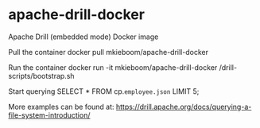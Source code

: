 # apache-drill-docker
Apache Drill (embedded mode) Docker image

Pull the container
docker pull mkieboom/apache-drill-docker

Run the container
docker run -it mkieboom/apache-drill-docker /drill-scripts/bootstrap.sh

Start querying
SELECT * FROM cp.`employee.json` LIMIT 5;

More examples can be found at:
https://drill.apache.org/docs/querying-a-file-system-introduction/
